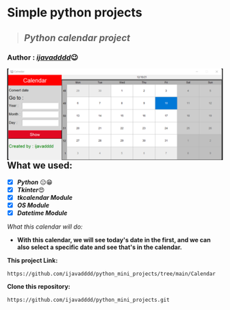 # Simple python projects
>  ## ***Python calendar project***
### Author : *[ijavadddd](https://www.github.com/ijavadddd)*:wink:


<img align="right" alt="python_calendar_project" src="https://github.com/ijavadddd/python_mini_projects/blob/main/Calendar/0-preview/calendar_practice-img.png" width="600px"/>


## __What we used:__
  - [x] ___Python___ :expressionless::grin:
  - [x] ___Tkinter___:heart_eyes:
  - [x] ___tkcalendar Module___
  - [x] ___OS Module___
  - [x] ___Datetime Module___

_What this calendar will do:_
- __With this calendar, we will see today's date in the first, and we can also select a specific date and see that's in the calendar.__


__This project Link:__
```
https://github.com/ijavadddd/python_mini_projects/tree/main/Calendar
```

__Clone this repository:__
```
https://github.com/ijavadddd/python_mini_projects.git
```
